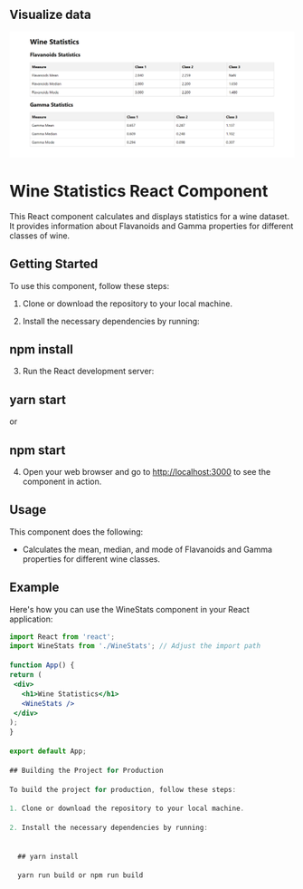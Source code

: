 ## Visualize data


![Image Alt Text](/public/visualize_data.png)



# Wine Statistics React Component
This React component calculates and displays statistics for a wine dataset. It provides information about Flavanoids and Gamma properties for different classes of wine.

## Getting Started

To use this component, follow these steps:

1. Clone or download the repository to your local machine.

2. Install the necessary dependencies by running: 
## npm install

3. Run the React development server:
 ## yarn start  
 or
 ## npm start

4. Open your web browser and go to [http://localhost:3000](http://localhost:3000) to see the component in action.

## Usage

This component does the following:

- Calculates the mean, median, and mode of Flavanoids and Gamma properties for different wine classes.

## Example

Here's how you can use the WineStats component in your React application:

```jsx
import React from 'react';
import WineStats from './WineStats'; // Adjust the import path

function App() {
return (
 <div>
   <h1>Wine Statistics</h1>
   <WineStats />
 </div>
);
}

export default App;

## Building the Project for Production

To build the project for production, follow these steps:

1. Clone or download the repository to your local machine.

2. Install the necessary dependencies by running:

  
  ## yarn install

  yarn run build or npm run build
